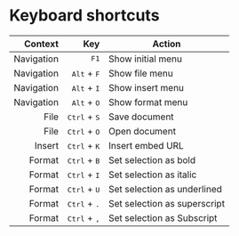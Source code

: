 # Keyboard shortcuts
| Context         | Key                            | Action                       |
|----------------:|-------------------------------:|------------------------------|
| Navigation      | <kbd>F1</kbd>                  | Show initial menu            |
| Navigation      | <kbd>Alt</kbd> + <kbd>F</kbd>  | Show file menu               |
| Navigation      | <kbd>Alt</kbd> + <kbd>I</kbd>  | Show insert menu             |
| Navigation      | <kbd>Alt</kbd> + <kbd>O</kbd>  | Show format menu             |
| File            | <kbd>Ctrl</kbd> + <kbd>S</kbd> | Save document                |
| File            | <kbd>Ctrl</kbd> + <kbd>O</kbd> | Open document                |
| Insert          | <kbd>Ctrl</kbd> + <kbd>K</kbd> | Insert embed URL             |
| Format          | <kbd>Ctrl</kbd> + <kbd>B</kbd> | Set selection as bold        |
| Format          | <kbd>Ctrl</kbd> + <kbd>I</kbd> | Set selection as italic      |
| Format          | <kbd>Ctrl</kbd> + <kbd>U</kbd> | Set selection as underlined  |
| Format          | <kbd>Ctrl</kbd> + <kbd>.</kbd> | Set selection as superscript |
| Format          | <kbd>Ctrl</kbd> + <kbd>,</kbd> | Set selection as Subscript   |